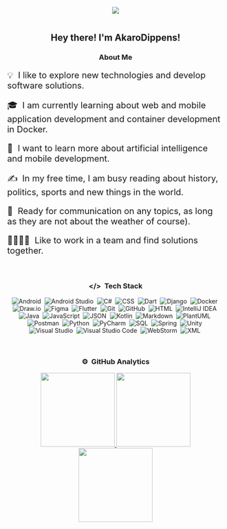 <p align="center">
  <img src="../main/Samuraika.gif" />
</p>

<p align="center"><img src="https://komarev.com/ghpvc/?username=AkaroDippens&style=flat-square&color=blue" alt=""/></p>

<h2 align="center">Hey there! I'm AkaroDippens!</h2>

<div align="center">

  ### About Me

</div>

<div style="font-size: 20px">
  <p>💡 &nbsp;I like to explore new technologies and develop software solutions.</p>
  <p>🎓 &nbsp;I am currently learning about web and mobile application development and container development in Docker.</p>
  <p>🌱 &nbsp;I want to learn more about artificial intelligence and mobile development.</p>
  <p>✍️ &nbsp;In my free time, I am busy reading about history, politics, sports and new things in the world.</p>
  <p>💬 &nbsp;Ready for communication on any topics, as long as they are not about the weather of course).</p>
  <p>👨‍💻👩‍💻 &nbsp;Like to work in a team and find solutions together.</p>
</div>


<br>

<div align="center">

  ### </>  &nbsp;Tech Stack

</div>

<div align="center">
  
  ![Android](https://img.shields.io/badge/-Android-3DDC84?style=flat&logo=android&logoColor=FFFFFF)&nbsp;
  ![Android Studio](https://img.shields.io/badge/-Android%20Studio-3DDC84?style=flat&logo=android-studio&logoColor=FFFFFF)&nbsp;
  ![C#](https://img.shields.io/badge/-C%23-239120?style=flat&logo=c-sharp&logoColor=FFFFFF)&nbsp;
  ![CSS](https://img.shields.io/badge/-CSS-1572B6?style=flat&logo=css3&logoColor=FFFFFF)&nbsp;
  ![Dart](https://img.shields.io/badge/-Dart-0175C2?style=flat&logo=dart&logoColor=FFFFFF)&nbsp;
  ![Django](https://img.shields.io/badge/-Django-092E20?style=flat&logo=django&logoColor=FFFFFF)&nbsp;
  ![Docker](https://img.shields.io/badge/-Docker-2496ED?style=flat&logo=docker&logoColor=FFFFFF)&nbsp;
  ![Draw.io](https://img.shields.io/badge/-Draw.io-F08705?style=flat&logo=diagrams.net&logoColor=FFFFFF)&nbsp;
  ![Figma](https://img.shields.io/badge/-Figma-F24E1E?style=flat&logo=figma&logoColor=FFFFFF)&nbsp;
  ![Flutter](https://img.shields.io/badge/-Flutter-02569B?style=flat&logo=flutter&logoColor=FFFFFF)&nbsp;
  ![Git](https://img.shields.io/badge/-Git-F05032?style=flat&logo=git&logoColor=FFFFFF)&nbsp;
  ![GitHub](https://img.shields.io/badge/-GitHub-181717?style=flat&logo=github&logoColor=FFFFFF)&nbsp;
  ![HTML](https://img.shields.io/badge/-HTML-E34F26?style=flat&logo=html5&logoColor=FFFFFF)&nbsp;
  ![IntelliJ IDEA](https://img.shields.io/badge/-IntelliJ%20IDEA-000000?style=flat&logo=intellij-idea&logoColor=FF0000)&nbsp;
  ![Java](https://img.shields.io/badge/-Java-007396?style=flat&logo=java&logoColor=FFFFFF)&nbsp;
  ![JavaScript](https://img.shields.io/badge/-JavaScript-F7DF1E?style=flat&logo=javascript&logoColor=000000)&nbsp;
  ![JSON](https://img.shields.io/badge/-JSON-000000?style=flat&logo=json&logoColor=FFFFFF)&nbsp;
  ![Kotlin](https://img.shields.io/badge/-Kotlin-7F52FF?style=flat&logo=kotlin&logoColor=FFFFFF)&nbsp;
  ![Markdown](https://img.shields.io/badge/-Markdown-000000?style=flat&logo=markdown&logoColor=FFFFFF)&nbsp;
  ![PlantUML](https://img.shields.io/badge/-PlantUML-32C854?style=flat&logo=plantuml&logoColor=FFFFFF)&nbsp;
  ![Postman](https://img.shields.io/badge/-Postman-FF6C37?style=flat&logo=postman&logoColor=FFFFFF)&nbsp;
  ![Python](https://img.shields.io/badge/-Python-3776AB?style=flat&logo=python&logoColor=ffdd54)&nbsp;
  ![PyCharm](https://img.shields.io/badge/-PyCharm-000000?style=flat&logo=pycharm&logoColor=00C853)&nbsp;
  ![SQL](https://img.shields.io/badge/-SQL-336791?style=flat&logo=postgresql&logoColor=FFFFFF)&nbsp;
  ![Spring](https://img.shields.io/badge/-Spring-6DB33F?style=flat&logo=spring&logoColor=FFFFFF)&nbsp;
  ![Unity](https://img.shields.io/badge/-Unity-000000?style=flat&logo=unity&logoColor=FFFFFF)&nbsp;
  ![Visual Studio](https://img.shields.io/badge/-Visual%20Studio-5C2D91?style=flat&logo=visual-studio&logoColor=FFFFFF)&nbsp;
  ![Visual Studio Code](https://img.shields.io/badge/-Visual%20Studio%20Code-007ACC?style=flat&logo=visual-studio-code&logoColor=FFFFFF)&nbsp;
  ![WebStorm](https://img.shields.io/badge/-WebStorm-000000?style=flat&logo=webstorm&logoColor=00C853)&nbsp;
  ![XML](https://img.shields.io/badge/-XML-FF6600?style=flat&logo=xml&logoColor=FFFFFF)&nbsp;
  
</div>

<br>

<div align="center">

  ### ⚙️ &nbsp;GitHub Analytics

</div>

<p align="center">
<a href="https://github.com/AkaroDippens">
  <img height="172em" src="https://github-readme-stats-eight-theta.vercel.app/api?username=AkaroDippens&show_icons=true&theme=algolia&include_all_commits=true&count_private=true"/>
  <img height="172em" src="https://github-readme-stats-eight-theta.vercel.app/api/top-langs/?username=AkaroDippens&layout=compact&langs_count=8&theme=algolia"/>
  <img height="172em" src="https://github-readme-streak-stats.herokuapp.com/?user=AkaroDippens&theme=algolia"/>
</a>
</p>
